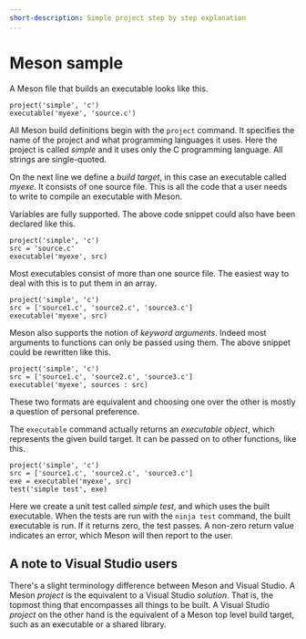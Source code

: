 ```yaml
---
short-description: Simple project step by step explanation
...
```


# Meson sample

A Meson file that builds an executable looks like this.

```meson
project('simple', 'c')
executable('myexe', 'source.c')
```

All Meson build definitions begin with the `project` command. It specifies the name of the project and what programming languages it uses. Here the project is called *simple* and it uses only the C programming language. All strings are single-quoted.

On the next line we define a *build target*, in this case an executable called *myexe*. It consists of one source file. This is all the code that a user needs to write to compile an executable with Meson. 

Variables are fully supported. The above code snippet could also have been declared like this.

```meson
project('simple', 'c')
src = 'source.c'
executable('myexe', src)
```

Most executables consist of more than one source file. The easiest way to deal with this is to put them in an array.

```meson
project('simple', 'c')
src = ['source1.c', 'source2.c', 'source3.c']
executable('myexe', src)
```

Meson also supports the notion of *keyword arguments*. Indeed most arguments to functions can only be passed using them. The above snippet could be rewritten like this.

```meson
project('simple', 'c')
src = ['source1.c', 'source2.c', 'source3.c']
executable('myexe', sources : src)
```

These two formats are equivalent and choosing one over the other is mostly a question of personal preference.

The `executable` command actually returns an *executable object*, which represents the given build target. It can be passed on to other functions, like this.

```meson
project('simple', 'c')
src = ['source1.c', 'source2.c', 'source3.c']
exe = executable('myexe', src)
test('simple test', exe)
```

Here we create a unit test called *simple test*, and which uses the built executable. When the tests are run with the `ninja test` command, the built executable is run. If it returns zero, the test passes. A non-zero return value indicates an error, which Meson will then report to the user.

A note to Visual Studio users
-----

There's a slight terminology difference between Meson and Visual Studio. A Meson *project* is the equivalent to a Visual Studio *solution*. That is, the topmost thing that encompasses all things to be built. A Visual Studio *project* on the other hand is the equivalent of a Meson top level build target, such as an executable or a shared library.
